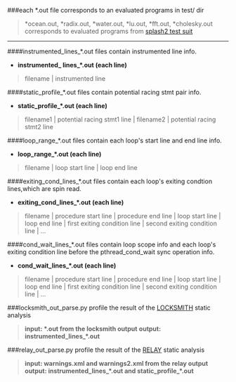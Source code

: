 ###each \*.out file corresponds to an evaluated programs in test/ dir
> \*ocean.out, \*radix.out, \*water.out, \*lu.out, \*fft.out, \*cholesky.out corresponds to evaluated programs from [splash2 test suit](http://www.capsl.udel.edu/splash/index.html)

***
####instrumented\_lines\_\*.out files contain instrumented line info.
* **instrumented\_ lines\_\*.out (each line)** 
> filename | instrumented line 

####static\_profile\_\*.out files contain potential racing stmt pair info.
* **static\_profile\_\*.out (each line)**
> filename1 | potential racing stmt1 line | filename2 | potential racing stmt2 line

####loop\_range\_\*.out files contain each loop's start line and end line info.
* **loop\_range\_\*.out (each line)**
> filename | loop start line | loop end line

####exiting\_cond\_lines\_\*.out files contain each loop's exiting condtion lines,which are spin read.
* **exiting\_cond\_lines\_\*.out (each line)**
> filename | procedure start line | procedure end line | loop start line | loop end line | first exiting condition line | second exiting condition line | ...

####cond\_wait\_lines\_\*.out files contain loop scope info and each loop's exiting condition line before the pthread_cond_wait sync operation info.
* **cond\_wait\_lines\_\*.out (each line)**
> filename | procedure start line | procedure end line | loop start line | loop end line | first exiting condition line | second exiting condition line | ...

###locksmith\_out\_parse.py profile the result of the [LOCKSMITH](http://www.cs.umd.edu/projects/PL/locksmith/) static analysis
> **input: \*.out from the locksmith output**
> **output: instrumented\_lines\_\*.out**

###relay\_out\_parse.py profile the result of the [RELAY](http://cseweb.ucsd.edu/~jvoung/race/) static analysis
> **input: warnings.xml and warnings2.xml from the relay output**
> **output: instrumented\_lines\_\*.out and static\_profile\_\*.out**
